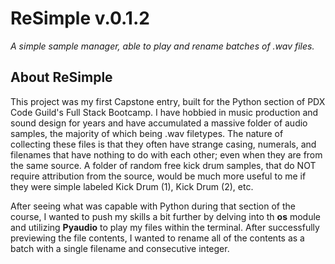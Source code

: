 # ReSimple v.0.1.2
*A simple sample manager, able to play and rename batches of .wav files.*

## About ReSimple
This project was my first Capstone entry, built for the Python section of PDX Code Guild's Full Stack Bootcamp. I have hobbied in music production and sound design for years and have accumulated a massive folder of audio samples, the majority of which being .wav filetypes. The nature of collecting these files is that they often have strange casing, numerals, and filenames that have nothing to do with each other; even when they are from the same source. A folder of random free kick drum samples, that do NOT require attribution from the source, would be much more useful to me if they were simple labeled Kick Drum (1), Kick Drum (2), etc.  

After seeing what was capable with Python during that section of the course, I wanted to push my skills a bit further by delving into th **os** module and utilizing **Pyaudio** to play my files within the terminal. After successfully previewing the file contents, I wanted to rename all of the contents as a batch with a single filename and consecutive integer. 

